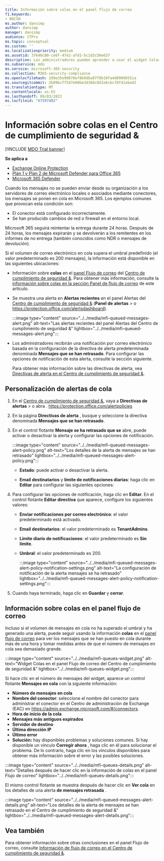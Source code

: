 ```yaml
---
title: Información sobre colas en el panel flujo de correo
f1.keywords:
- NOCSH
ms.author: dansimp
author: dansimp
manager: dansimp
audience: ITPro
ms.topic: conceptual
ms.custom: ''
ms.localizationpriority: medium
ms.assetid: 37640c80-ce6f-47e2-afd1-bc1d3c50e637
description: Los administradores pueden aprender a usar el widget Colas en el panel Flujo de correo del Centro de cumplimiento de seguridad & para supervisar el flujo de correo incorrecto a sus organizaciones locales o asociadas a través de conectores salientes.
ms.subservice: mdo
ms.service: microsoft-365-security
ms.collection: M365-security-compliance
ms.openlocfilehash: 2d9e35e90870ef8b9dba97f8b10fa4d09090551a
ms.sourcegitcommit: 2b89bcff547e00be3d38dc8d1e6cbcf8f41eba42
ms.translationtype: MT
ms.contentlocale: es-ES
ms.lasthandoff: 09/03/2022
ms.locfileid: "67597402"
---
```

# <a name="queues-insight-in-the-security--compliance-center"></a>Información sobre colas en el Centro de cumplimiento de seguridad &

[!INCLUDE [MDO Trial banner](../includes/mdo-trial-banner.md)]

**Se aplica a**
- [Exchange Online Protection](exchange-online-protection-overview.md)
- [Plan 1 y Plan 2 de Microsoft Defender para Office 365](defender-for-office-365.md)
- [Microsoft 365 Defender](../defender/microsoft-365-defender.md)

Cuando los mensajes no se pueden enviar desde su organización a los servidores de correo electrónico locales o asociados mediante conectores, los mensajes se ponen en cola en Microsoft 365. Los ejemplos comunes que provocan esta condición son:

- El conector está configurado incorrectamente.
- Se han producido cambios de red o firewall en el entorno local.

Microsoft 365 seguirá reintentar la entrega durante 24 horas. Después de 24 horas, los mensajes expirarán y se devolverán a los remitentes en los informes de no entrega (también conocidos como NDR o mensajes de devolución).

Si el volumen de correo electrónico en cola supera el umbral predefinido (el valor predeterminado es 200 mensajes), la información está disponible en las siguientes ubicaciones:

- Información sobre **colas** en el [panel Flujo de correo](mail-flow-insights-v2.md) del [Centro de cumplimiento de seguridad &](https://protection.office.com). Para obtener más información, consulte la [información sobre colas en la sección Panel de flujo de correo](#queues-insight-in-the-mail-flow-dashboard) de este artículo.

- Se muestra una alerta en **Alertas recientes** en el panel Alertas del [Centro de cumplimiento de seguridad &](https://protection.office.com) (**Panel de** **alertas** \> o <https://protection.office.com/alertsdashboard>).

  :::image type="content" source="../../media/mfi-queued-messages-alert.png" alt-text="Las alertas recientes del panel Alertas del Centro de cumplimiento de seguridad &" lightbox="../../media/mfi-queued-messages-alert.png":::

- Los administradores recibirán una notificación por correo electrónico basada en la configuración de la directiva de alerta predeterminada denominada **Mensajes que se han retrasado**. Para configurar las opciones de notificación de esta alerta, consulte la sección siguiente.

  Para obtener más información sobre las directivas de alerta, vea [Directivas de alerta en el Centro de cumplimiento de seguridad &](../../compliance/alert-policies.md).

## <a name="customize-queue-alerts"></a>Personalización de alertas de cola

1. En el [Centro de cumplimiento de seguridad &](https://protection.office.com), vaya a **Directivas de alertas** \> o abra . <https://protection.office.com/alertpolicies>

2. En la página **Directivas de alerta** , busque y seleccione la directiva denominada **Mensajes que se han retrasado**.

3. En el control flotante **Mensaje se ha retrasado que se** abre, puede activar o desactivar la alerta y configurar las opciones de notificación.

   :::image type="content" source="../../media/mfi-queued-messages-alert-policy.png" alt-text="Los detalles de la alerta de mensajes se han retrasado" lightbox="../../media/mfi-queued-messages-alert-policy.png":::

   - **Estado**: puede activar o desactivar la alerta.

   - **Email destinatarios** y **límite de notificaciones diarias**: haga clic en **Editar** para configurar las siguientes opciones:

4. Para configurar las opciones de notificación, haga clic en **Editar**. En el control flotante **Editar directiva** que aparece, configure los siguientes valores:

   - **Enviar notificaciones por correo electrónico**: el valor predeterminado está activado.
   - **Email destinatarios**: el valor predeterminado es **TenantAdmins**.
   - **Límite diario de notificaciones**: el valor predeterminado es **Sin límite**.
   - **Umbral**: el valor predeterminado es 200.

     :::image type="content" source="../../media/mfi-queued-messages-alert-policy-notification-settings.png" alt-text="La configuración de notificación de la alerta mensajes se ha retrasado" lightbox="../../media/mfi-queued-messages-alert-policy-notification-settings.png":::

5. Cuando haya terminado, haga clic en **Guardar** y **cerrar**.

## <a name="queues-insight-in-the-mail-flow-dashboard"></a>Información sobre colas en el panel flujo de correo

Incluso si el volumen de mensajes en cola no ha superado el umbral y ha generado una alerta, puede seguir usando la información **colas** en el [panel flujo de correo](mail-flow-insights-v2.md) para ver los mensajes que se han puesto en cola durante más de una hora y tomar medidas antes de que el número de mensajes en cola sea demasiado grande.

:::image type="content" source="../../media/mfi-queues-widget.png" alt-text="Widget Colas en el panel Flujo de correo del Centro de cumplimiento de seguridad &" lightbox="../../media/mfi-queues-widget.png":::

Si hace clic en el número de mensajes del widget, aparece un control flotante **Mensajes en cola** con la siguiente información:

- **Número de mensajes en cola**
- **Nombre del conector**: seleccione el nombre del conector para administrar el conector en el Centro de administración de Exchange (EAC) en <https://admin.exchange.microsoft.com/#/connectors>.
- **Hora de inicio de la cola**
- **Mensajes más antiguos expirados**
- **Servidor de destino**
- **Última dirección IP**
- **Último error**
- **Solución:** hay disponibles problemas y soluciones comunes. Si hay disponible un vínculo **Corregir ahora** , haga clic en él para solucionar el problema. De lo contrario, haga clic en los vínculos disponibles para obtener más información sobre el error y las posibles soluciones.

:::image type="content" source="../../media/mfi-queues-details.png" alt-text="Detalles después de hacer clic en la información de colas en el panel Flujo de correo" lightbox="../../media/mfi-queues-details.png":::

El mismo control flotante se muestra después de hacer clic en **Ver cola** en los detalles de una alerta **de mensajes retrasada** .

:::image type="content" source="../../media/mfi-queued-messages-alert-details.png" alt-text="Los detalles de la alerta de mensajes se han retrasado en el Centro de cumplimiento de seguridad &" lightbox="../../media/mfi-queued-messages-alert-details.png":::

## <a name="see-also"></a>Vea también

Para obtener información sobre otras conclusiones en el panel Flujo de correo, consulte [Información de flujo de correo en el Centro de cumplimiento de seguridad &](mail-flow-insights-v2.md).
